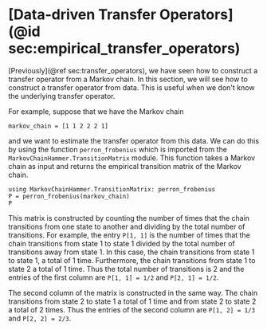 # [Data-driven Transfer Operators](@id sec:empirical_transfer_operators)

[Previously](@ref sec:transfer_operators), we have seen how to construct a transfer operator from a Markov chain. In this section, we will see how to construct a transfer operator from data. This is useful when we don't know the underlying transfer operator.

For example, suppose that we have the Markov chain

```@example datadriven
markov_chain = [1 1 2 2 2 1]
```

and we want to estimate the transfer operator from this data. We can do this by using the function `perron_frobenius` which is imported from the `MarkovChainHammer.TransitionMatrix` module. This function takes a Markov chain as input and returns the empirical transition matrix of the Markov chain.

```@example datadriven
using MarkovChainHammer.TransitionMatrix: perron_frobenius
P = perron_frobenius(markov_chain)
P
```

This matrix is constructed by counting the number of times that the chain transitions from one state to another and dividing by the total number of transitions. For example, the entry `P[1, 1]` is the number of times that the chain transitions from state 1 to state 1 divided by the total number of transitions away from state 1. In this case, the chain transitions from state 1 to state 1, a total of 1 time. Furthermore, the chain transitions from state 1  to state 2 a total of 1 time. Thus the total number of transitions is 2 and the entries of the first column are ```P[1, 1] = 1/2``` and ```P[2, 1] = 1/2```.

The second column of the matrix is constructed in the same way. The chain transitions from state 2 to state 1 a total of 1 time and from state 2 to state 2 a total of 2 times. Thus the entries of the second column are ```P[1, 2] = 1/3``` and ```P[2, 2] = 2/3```.
